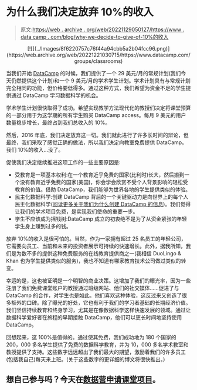 # 为什么我们决定放弃 10%的收入

> 原文:[https://web . archive . org/web/20221129050127/https://www . data camp . com/blog/why-we-decide-to-give-of-10%的收入](https://web.archive.org/web/20221129050127/https://www.datacamp.com/blog/why-we-decided-to-give-up-10percent-of-our-revenue)

<center>[![](../Images/8f6220757c76f44a94cbb5a2b04fcc96.png)](https://web.archive.org/web/20221221030715/https://www.datacamp.com/groups/classrooms)</center>

当我们开始 [DataCamp](https://web.archive.org/web/20221221030715/https://www.datacamp.com/) 的时候，我们提供了一个 29 美元/月的常规计划(我们今天仍然提供这个计划)和一个 9 美元/月的学术学生计划。学术计划具有与常规计划完全相同的功能，但价格要低得多。通过这种方式，我们希望为资金不足的学生提供通过 DataCamp 学习数据科学的机会。

学术学生计划很快取得了成功。希望实现教学方法现代化的教授们决定将课堂预算的一部分用于为这学期的所有学生购买 DataCamp access。每月 9 美元的用户数量稳步增长，最终占到我们总收入的 10%。

然后，2016 年底，我们决定放弃这一切。我们就此进行了许多长时间的辩论，但最终，我们采取了感觉正确的做法，所以我们决定向教室免费提供 DataCamp。我们 10%的收入…没了。

促使我们决定继续推进这项工作的一些主要原因是:

*   受教育是一项基本权利:在一个教育近乎免费的国家(比利时)长大，然后搬到一个没有教育近乎免费的国家(美国)，你会学会欣赏不受个人背景影响的轻松受教育的价值。借助 DataCamp，我们能够为世界各地的学生提供类似的体验。
*   民主化数据科学:创建 DataCamp 背后的一个关键驱动力是向世界上的每个人民主化数据科学([阅读更多关于我们为什么创建 DataCamp 的信息](https://web.archive.org/web/20221221030715/https://www.jonathancornelissen.com/post/why-we-started-datacamp))。我们觉得让我们的学术项目免费，是实现我们使命的重要一步。
*   学生不应该成为摇钱树:DataCamp 成立的初衷绝不是为了从资金紧张的年轻学生身上赚到过多的钱。

放弃 10%的收入是很可怕的。当然，作为一家拥有超过 25 名员工的年轻公司，它需要向员工、当前和未来的投资者展示可持续的快速增长。此外，据我所知，我们是为数不多的提供这种免费服务的在线教育提供商之一(我相信 DuoLingo & Khan 也为学生提供类似的服务)，我也不知道有哪家教育技术公司做过类似的转变。

幸运的是，这也被证明是一个明智的商业决策。这增加了我们的曝光率，因为一些注册了我们免费课堂账户的教授通过班级网站、他们的社交媒体……促进了与 DataCamp 的合作，对学生也是如此。他们喜欢这种体验，这反过来又创造了很多额外的口碑。除了曝光的好处，它也有利于我们的学习者基础的长期经济价值。我们坚信持续教育和终身学习，尤其是在像数据科学这样快速发展的领域。通过让数据科学爱好者在旅程的早期接触 DataCamp，他们可以更长时间地坚持使用 DataCamp。

回想起来，这 100%是值得的。通过使其免费，我们成功地为 180 个国家的 200，000 多名学生提供了免费的数据科学教育，并为 10，000 多名学术教室和教授提供了支持。这些数字远远超出了我们最大的期望，激励着我们的许多员工(包括我自己)每天来上班。(关于这些数字的更详细的博文将很快推出。)

## 想自己参与吗？今天在[数据营申请课堂项目](https://web.archive.org/web/20221221030715/https://www.datacamp.com/groups/education)。